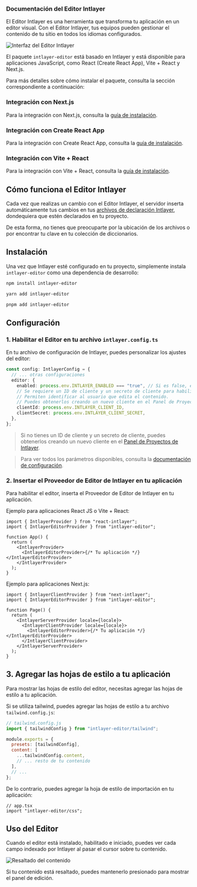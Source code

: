 ### Documentación del Editor Intlayer

El Editor Intlayer es una herramienta que transforma tu aplicación en un editor visual. Con el Editor Intlayer, tus equipos pueden gestionar el contenido de tu sitio en todos los idiomas configurados.

![Interfaz del Editor Intlayer](https://github.com/aymericzip/intlayer/blob/main/docs/assets/intlayer_editor_ui.png)

El paquete `intlayer-editor` está basado en Intlayer y está disponible para aplicaciones JavaScript, como React (Create React App), Vite + React y Next.js.

Para más detalles sobre cómo instalar el paquete, consulta la sección correspondiente a continuación:

### Integración con Next.js

Para la integración con Next.js, consulta la [guía de instalación](https://github.com/aymericzip/intlayer/blob/main/docs/docs/intlayer_with_nextjs_es.md).

### Integración con Create React App

Para la integración con Create React App, consulta la [guía de instalación](https://github.com/aymericzip/intlayer/blob/main/docs/docs/intlayer_with_create_react_app_es.md).

### Integración con Vite + React

Para la integración con Vite + React, consulta la [guía de instalación](https://github.com/aymericzip/intlayer/blob/main/docs/docs/intlayer_with_vite+react_es.md).

## Cómo funciona el Editor Intlayer

Cada vez que realizas un cambio con el Editor Intlayer, el servidor inserta automáticamente tus cambios en tus [archivos de declaración Intlayer](https://github.com/aymericzip/intlayer/blob/main/docs/docs/content_declaration/get_started_es.md), dondequiera que estén declarados en tu proyecto.

De esta forma, no tienes que preocuparte por la ubicación de los archivos o por encontrar tu clave en tu colección de diccionarios.

## Instalación

Una vez que Intlayer esté configurado en tu proyecto, simplemente instala `intlayer-editor` como una dependencia de desarrollo:

```bash
npm install intlayer-editor
```

```bash
yarn add intlayer-editor
```

```bash
pnpm add intlayer-editor
```

## Configuración

### 1. Habilitar el Editor en tu archivo `intlayer.config.ts`

En tu archivo de configuración de Intlayer, puedes personalizar los ajustes del editor:

```typescript
const config: IntlayerConfig = {
  // ... otras configuraciones
  editor: {
    enabled: process.env.INTLAYER_ENABLED === "true", // Si es false, el editor está inactivo y no se puede acceder.
    // Se requiere un ID de cliente y un secreto de cliente para habilitar el editor.
    // Permiten identificar al usuario que edita el contenido.
    // Puedes obtenerlos creando un nuevo cliente en el Panel de Proyectos de Intlayer (https://intlayer.org/dashboard/projects).
    clientId: process.env.INTLAYER_CLIENT_ID,
    clientSecret: process.env.INTLAYER_CLIENT_SECRET,
  },
};
```

> Si no tienes un ID de cliente y un secreto de cliente, puedes obtenerlos creando un nuevo cliente en el [Panel de Proyectos de Intlayer](https://intlayer.org/dashboard/projects).

> Para ver todos los parámetros disponibles, consulta la [documentación de configuración](https://github.com/aymericzip/intlayer/blob/main/docs/docs/configuration_es.md).

### 2. Insertar el Proveedor de Editor de Intlayer en tu aplicación

Para habilitar el editor, inserta el Proveedor de Editor de Intlayer en tu aplicación.

Ejemplo para aplicaciones React JS o Vite + React:

```tsx
import { IntlayerProvider } from "react-intlayer";
import { IntlayerEditorProvider } from "intlayer-editor";

function App() {
  return (
    <IntlayerProvider>
      <IntlayerEditorProvider>{/* Tu aplicación */}</IntlayerEditorProvider>
    </IntlayerProvider>
  );
}
```

Ejemplo para aplicaciones Next.js:

```tsx
import { IntlayerClientProvider } from "next-intlayer";
import { IntlayerEditorProvider } from "intlayer-editor";

function Page() {
  return (
    <IntlayerServerProvider locale={locale}>
      <IntlayerClientProvider locale={locale}>
        <IntlayerEditorProvider>{/* Tu aplicación */}</IntlayerEditorProvider>
      </IntlayerClientProvider>
    </IntlayerServerProvider>
  );
}
```

## 3. Agregar las hojas de estilo a tu aplicación

Para mostrar las hojas de estilo del editor, necesitas agregar las hojas de estilo a tu aplicación.

Si se utiliza tailwind, puedes agregar las hojas de estilo a tu archivo `tailwind.config.js`:

```js
// tailwind.config.js
import { tailwindConfig } from "intlayer-editor/tailwind";

module.exports = {
  presets: [tailwindConfig],
  content: [
    ...tailwindConfig.content,
    // ... resto de tu contenido
  ],
  // ...
};
```

De lo contrario, puedes agregar la hoja de estilo de importación en tu aplicación:

```tsx
// app.tsx
import "intlayer-editor/css";
```

## Uso del Editor

Cuando el editor está instalado, habilitado e iniciado, puedes ver cada campo indexado por Intlayer al pasar el cursor sobre tu contenido.

![Resaltado del contenido](https://github.com/aymericzip/intlayer/blob/main/docs/assets/intlayer_editor_hover_content.png)

Si tu contenido está resaltado, puedes mantenerlo presionado para mostrar el panel de edición.
